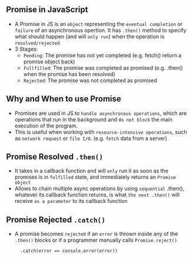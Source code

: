 ## Promise in JavaScript
- A Promise in JS is an `object` representing the `eventual completion` or `failure` of an asynchronous opertion. It has `.then()` method to specify what should happen (and will `only run`) when the operation is `resolved/rejected`
- 3 Stages:
    - `Pending`: The promise has not yet completed (e.g. fetch() return a promise object back)
    - `Fullfilled`: The promise was completed as promised (e.g. .then() when the promise has been resolved)
    - `Rejected`: The promise was not completed as promised

## Why and When to use Promise
- Promises are used in JS to `handle asynchronous operations`, which are operations that run in the background and `do not block` the main execution of the program. 
- This is useful when working with `resource-intensive operations`, such as `network request` or `file I/O`. (e.g. `fetch` data from a server)


## Promise Resolved `.then()`
- It takes in a callback function and will `only` run it as soon as the promises is in `fulfilled` state, and immediately returns an `Promise object`
- Allows to chain multiple async operations by using `sequential` .then(), whatever its callback function returns, is what `the next .then()` will receive `as a parameter` to its callback function

## Promise Rejected `.catch()`
- A promise becomes `rejected` if an `error` is thrown inside any of the `.then()` blocks or if a programmer manually calls `Promise.reject()`

        .catch(error => console.error(error))
